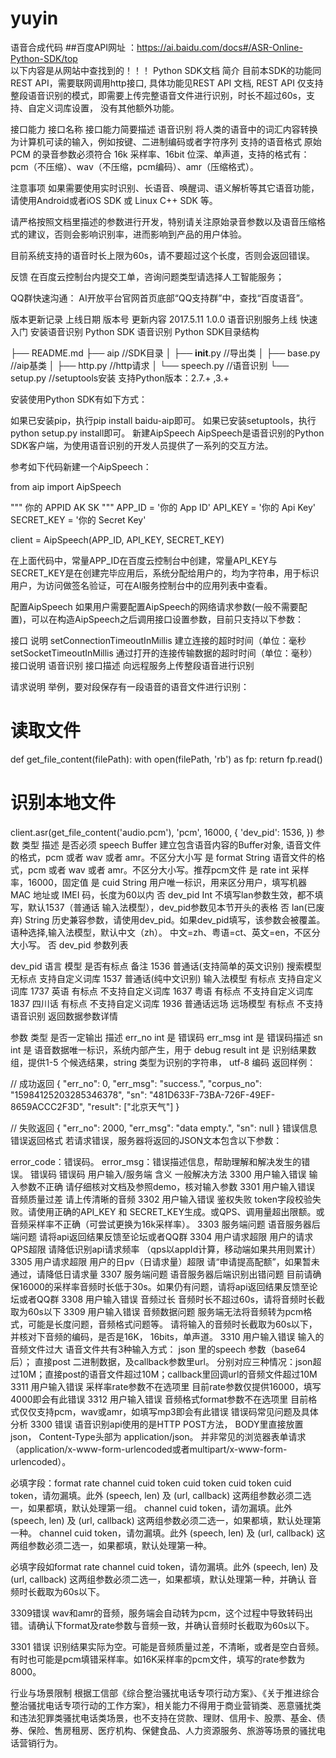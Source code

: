 # yuyin
语音合成代码
##百度API网址 ：https://ai.baidu.com/docs#/ASR-Online-Python-SDK/top  
以下内容是从网站中查找到的！！！
Python SDK文档
简介
目前本SDK的功能同REST API，需要联网调用http接口, 具体功能见REST API 文档, REST API 仅支持整段语音识别的模式，即需要上传完整语音文件进行识别，时长不超过60s，支持、自定义词库设置， 没有其他额外功能。

接口能力
接口名称	接口能力简要描述
语音识别	将人类的语音中的词汇内容转换为计算机可读的输入，例如按键、二进制编码或者字符序列
支持的语音格式
原始 PCM 的录音参数必须符合 16k 采样率、16bit 位深、单声道，支持的格式有：pcm（不压缩）、wav（不压缩，pcm编码）、amr（压缩格式）。

注意事项
如果需要使用实时识别、长语音、唤醒词、语义解析等其它语音功能，请使用Android或者iOS SDK 或 Linux C++ SDK 等。

请严格按照文档里描述的参数进行开发，特别请关注原始录音参数以及语音压缩格式的建议，否则会影响识别率，进而影响到产品的用户体验。

目前系统支持的语音时长上限为60s，请不要超过这个长度，否则会返回错误。

反馈
在百度云控制台内提交工单，咨询问题类型请选择人工智能服务；

QQ群快速沟通： AI开放平台官网首页底部“QQ支持群”中，查找“百度语音”。

版本更新记录
上线日期	版本号	更新内容
2017.5.11	1.0.0	语音识别服务上线
快速入门
安装语音识别 Python SDK
语音识别 Python SDK目录结构

├── README.md
├── aip                   //SDK目录
│   ├── __init__.py       //导出类
│   ├── base.py           //aip基类
│   ├── http.py           //http请求
│   └── speech.py //语音识别
└── setup.py              //setuptools安装
支持Python版本：2.7.+ ,3.+

安装使用Python SDK有如下方式：

如果已安装pip，执行pip install baidu-aip即可。
如果已安装setuptools，执行python setup.py install即可。
新建AipSpeech
AipSpeech是语音识别的Python SDK客户端，为使用语音识别的开发人员提供了一系列的交互方法。

参考如下代码新建一个AipSpeech：

from aip import AipSpeech

""" 你的 APPID AK SK """
APP_ID = '你的 App ID'
API_KEY = '你的 Api Key'
SECRET_KEY = '你的 Secret Key'

client = AipSpeech(APP_ID, API_KEY, SECRET_KEY)

在上面代码中，常量APP_ID在百度云控制台中创建，常量API_KEY与SECRET_KEY是在创建完毕应用后，系统分配给用户的，均为字符串，用于标识用户，为访问做签名验证，可在AI服务控制台中的应用列表中查看。

配置AipSpeech
如果用户需要配置AipSpeech的网络请求参数(一般不需要配置)，可以在构造AipSpeech之后调用接口设置参数，目前只支持以下参数：

接口	说明
setConnectionTimeoutInMillis	建立连接的超时时间（单位：毫秒
setSocketTimeoutInMillis	通过打开的连接传输数据的超时时间（单位：毫秒）
接口说明
语音识别
接口描述
向远程服务上传整段语音进行识别

请求说明
举例，要对段保存有一段语音的语音文件进行识别：

# 读取文件
def get_file_content(filePath):
    with open(filePath, 'rb') as fp:
        return fp.read()

# 识别本地文件
client.asr(get_file_content('audio.pcm'), 'pcm', 16000, {
    'dev_pid': 1536,
})
参数	类型	描述	是否必须
speech	Buffer	建立包含语音内容的Buffer对象, 语音文件的格式，pcm 或者 wav 或者 amr。不区分大小写	是
format	String	语音文件的格式，pcm 或者 wav 或者 amr。不区分大小写。推荐pcm文件	是
rate	int	采样率，16000，固定值	是
cuid	String	用户唯一标识，用来区分用户，填写机器 MAC 地址或 IMEI 码，长度为60以内	否
dev_pid	Int	不填写lan参数生效，都不填写，默认1537（普通话 输入法模型），dev_pid参数见本节开头的表格	否
lan(已废弃)	String	历史兼容参数，请使用dev_pid。如果dev_pid填写，该参数会被覆盖。语种选择,输入法模型，默认中文（zh）。 中文=zh、粤语=ct、英文=en，不区分大小写。	否
dev_pid 参数列表

dev_pid	语言	模型	是否有标点	备注
1536	普通话(支持简单的英文识别)	搜索模型	无标点	支持自定义词库
1537	普通话(纯中文识别)	输入法模型	有标点	支持自定义词库
1737	英语		有标点	不支持自定义词库
1637	粤语		有标点	不支持自定义词库
1837	四川话		有标点	不支持自定义词库
1936	普通话远场	远场模型	有标点	不支持
语音识别 返回数据参数详情

参数	类型	是否一定输出	描述
err_no	int	是	错误码
err_msg	int	是	错误码描述
sn	int	是	语音数据唯一标识，系统内部产生，用于 debug
result	int	是	识别结果数组，提供1-5 个候选结果，string 类型为识别的字符串， utf-8 编码
返回样例：

// 成功返回
{
    "err_no": 0,
    "err_msg": "success.",
    "corpus_no": "15984125203285346378",
    "sn": "481D633F-73BA-726F-49EF-8659ACCC2F3D",
    "result": ["北京天气"]
}

// 失败返回
{
    "err_no": 2000,
    "err_msg": "data empty.",
    "sn": null
}
错误信息
错误返回格式
若请求错误，服务器将返回的JSON文本包含以下参数：

error_code：错误码。
error_msg：错误描述信息，帮助理解和解决发生的错误。
错误码
错误码	用户输入/服务端	含义	一般解决方法
3300	用户输入错误	输入参数不正确	请仔细核对文档及参照demo，核对输入参数
3301	用户输入错误	音频质量过差	请上传清晰的音频
3302	用户输入错误	鉴权失败	token字段校验失败。请使用正确的API_KEY 和 SECRET_KEY生成。或QPS、调用量超出限额。或音频采样率不正确（可尝试更换为16k采样率）。
3303	服务端问题	语音服务器后端问题	请将api返回结果反馈至论坛或者QQ群
3304	用户请求超限	用户的请求QPS超限	请降低识别api请求频率 （qps以appId计算，移动端如果共用则累计）
3305	用户请求超限	用户的日pv（日请求量）超限	请“申请提高配额”，如果暂未通过，请降低日请求量
3307	服务端问题	语音服务器后端识别出错问题	目前请确保16000的采样率音频时长低于30s。如果仍有问题，请将api返回结果反馈至论坛或者QQ群
3308	用户输入错误	音频过长	音频时长不超过60s，请将音频时长截取为60s以下
3309	用户输入错误	音频数据问题	服务端无法将音频转为pcm格式，可能是长度问题，音频格式问题等。 请将输入的音频时长截取为60s以下，并核对下音频的编码，是否是16K， 16bits，单声道。
3310	用户输入错误	输入的音频文件过大	语音文件共有3种输入方式： json 里的speech 参数（base64后）； 直接post 二进制数据，及callback参数里url。 分别对应三种情况：json超过10M；直接post的语音文件超过10M；callback里回调url的音频文件超过10M
3311	用户输入错误	采样率rate参数不在选项里	目前rate参数仅提供16000，填写4000即会有此错误
3312	用户输入错误	音频格式format参数不在选项里	目前格式仅仅支持pcm，wav或amr，如填写mp3即会有此错误
错误码常见问题及具体分析
3300 错误
语音识别api使用的是HTTP POST方法， BODY里直接放置json， Content-Type头部为 application/json。 并非常见的浏览器表单请求（application/x-www-form-urlencoded或者multipart/x-www-form-urlencoded）。

必填字段：format rate channel cuid token cuid token cuid token cuid token，请勿漏填。此外 (speech, len) 及 (url, callback) 这两组参数必须二选一，如果都填，默认处理第一组。 channel cuid token，请勿漏填。此外 (speech, len) 及 (url, callback) 这两组参数必须二选一，如果都填，默认处理第一种。 channel cuid token，请勿漏填。此外 (speech, len) 及 (url, callback) 这两组参数必须二选一，如果都填，默认处理第一种。

必填字段如format rate channel cuid token，请勿漏填。此外 (speech, len) 及 (url, callback) 这两组参数必须二选一，如果都填，默认处理第一种，并确认 音频时长截取为60s以下。

3309错误
wav和amr的音频，服务端会自动转为pcm，这个过程中导致转码出错。请确认下format及rate参数与音频一致，并确认音频时长截取为60s以下。

3301 错误
识别结果实际为空。可能是音频质量过差，不清晰，或者是空白音频。 有时也可能是pcm填错采样率。如16K采样率的pcm文件，填写的rate参数为8000。

行业与场景限制 根据工信部《综合整治骚扰电话专项行动方案》、《关于推进综合整治骚扰电话专项行动的工作方案》，相关能力不得用于商业营销类、恶意骚扰类和违法犯罪类骚扰电话类场景，也不支持在贷款、理财、信用卡、股票、基金、债券、保险、售房租房、医疗机构、保健食品、人力资源服务、旅游等场景的骚扰电话营销行为。
